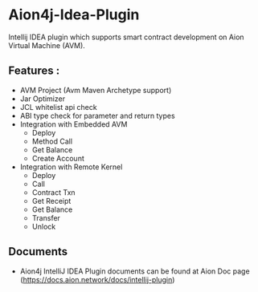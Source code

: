 # Aion4j-Idea-Plugin

Intellij IDEA plugin which supports smart contract development on Aion Virtual Machine (AVM).

## Features :

* AVM Project (Avm Maven Archetype support)
* Jar Optimizer
* JCL whitelist api check
* ABI type check for parameter and return types
* Integration with Embedded AVM
     * Deploy
     * Method Call
     * Get Balance
     * Create Account
 * Integration with Remote Kernel
     * Deploy
     * Call
     * Contract Txn
     * Get Receipt
     * Get Balance
     * Transfer
     * Unlock

## Documents

* Aion4j IntelliJ IDEA Plugin documents can be found at Aion Doc page (https://docs.aion.network/docs/intellij-plugin)
